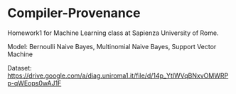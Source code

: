 # Compiler-Provenance
Homework1 for Machine Learning class at Sapienza University of Rome.

Model: Bernoulli Naive Bayes, Multinomial Naive Bayes, Support Vector Machine 

Dataset: https://drive.google.com/a/diag.uniroma1.it/file/d/14p_YtIWVqBNxvOMWRPp-qWEops0wAJ1F
